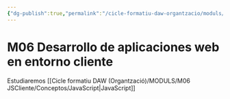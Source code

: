 ```yaml
---
{"dg-publish":true,"permalink":"/cicle-formatiu-daw-organtzacio/moduls/m06-js-cliente/home/"}
---
```


# M06 Desarrollo de aplicaciones web en entorno cliente

Estudiaremos [[Cicle formatiu DAW (Organtzació)/MODULS/M06 JSCliente/Conceptos/JavaScript\|JavaScript]]
